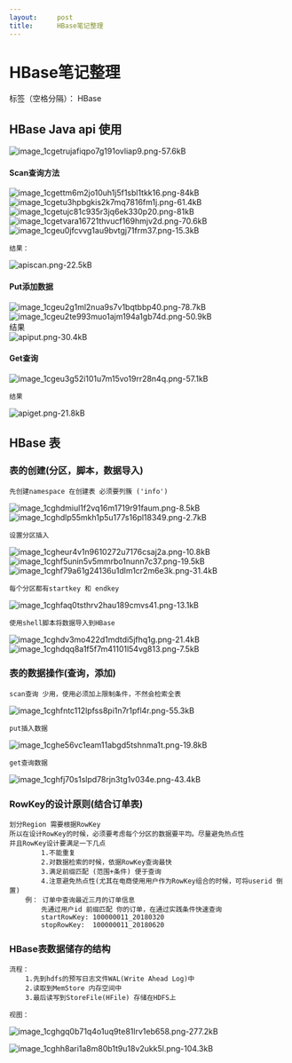 ```yaml
---
layout:     post
title:      HBase笔记整理
---
```

<div id="article_content" class="article_content clearfix csdn-tracking-statistics" data-pid="blog" data-mod="popu_307" data-dsm="post">
								            <div id="content_views" class="markdown_views prism-atom-one-dark">
							<!-- flowchart 箭头图标 勿删 -->
							<svg xmlns="http://www.w3.org/2000/svg" style="display: none;"><path stroke-linecap="round" d="M5,0 0,2.5 5,5z" id="raphael-marker-block" style="-webkit-tap-highlight-color: rgba(0, 0, 0, 0);"></path></svg>
							<h1 id="hbase笔记整理">HBase笔记整理</h1>

<p>标签（空格分隔）： HBase</p>



<h2 id="hbase-java-api-使用">HBase Java api 使用</h2>

<p><img src="http://static.zybuluo.com/825973286/0uj24e4ruwtbo8cqfhg6xbti/image_1cgetrujafiqpo7g191ovliap9.png" alt="image_1cgetrujafiqpo7g191ovliap9.png-57.6kB" title=""></p>



<h4 id="scan查询方法">Scan查询方法</h4>

<p><img src="http://static.zybuluo.com/825973286/53kbkdlheprjhw82yln1xqr4/image_1cgettm6m2jo10uh1j5f1sbl1tkk16.png" alt="image_1cgettm6m2jo10uh1j5f1sbl1tkk16.png-84kB" title=""> <br>
<img src="http://static.zybuluo.com/825973286/tzxr0ewsopbnyk51h0aqnj15/image_1cgetu3hpbgkis2k7mq7816fm1j.png" alt="image_1cgetu3hpbgkis2k7mq7816fm1j.png-61.4kB" title=""> <br>
<img src="http://static.zybuluo.com/825973286/998ji4b2xyqgid3w89lzpl7x/image_1cgetujc81c935r3jq6ek330p20.png" alt="image_1cgetujc81c935r3jq6ek330p20.png-81kB" title=""> <br>
<img src="http://static.zybuluo.com/825973286/nkpwsag76sihskz2h00sewne/image_1cgetvara16721thvucf169hmjv2d.png" alt="image_1cgetvara16721thvucf169hmjv2d.png-70.6kB" title=""> <br>
<img src="http://static.zybuluo.com/825973286/65scmadjoewqwf84g78ykyr6/image_1cgeu0jfcvvg1au9bvtgj71frm37.png" alt="image_1cgeu0jfcvvg1au9bvtgj71frm37.png-15.3kB" title=""></p>

<pre><code>结果：
</code></pre>

<p><img src="http://static.zybuluo.com/825973286/eg51vcnygpxte2xfqvi2zg6c/apiscan.png" alt="apiscan.png-22.5kB" title=""></p>



<h4 id="put添加数据">Put添加数据</h4>

<p><img src="http://static.zybuluo.com/825973286/m75m66vlpzryfo6a0r8840lk/image_1cgeu2g1ml2nua9s7v1bqtbbp40.png" alt="image_1cgeu2g1ml2nua9s7v1bqtbbp40.png-78.7kB" title=""> <br>
<img src="http://static.zybuluo.com/825973286/lc95u2w40nv3p5rfl0uc8fof/image_1cgeu2te993muo1ajm194a1gb74d.png" alt="image_1cgeu2te993muo1ajm194a1gb74d.png-50.9kB" title=""> <br>
    结果 <br>
<img src="http://static.zybuluo.com/825973286/eigkg0szxs8d2ox0bazr0t0g/apiput.png" alt="apiput.png-30.4kB" title=""></p>



<h4 id="get查询">Get查询</h4>

<p><img src="http://static.zybuluo.com/825973286/zo860a9bd44rdki1jj4s7v9x/image_1cgeu3g52i101u7m15vo19rr28n4q.png" alt="image_1cgeu3g52i101u7m15vo19rr28n4q.png-57.1kB" title=""></p>

<pre><code>结果
</code></pre>

<p><img src="http://static.zybuluo.com/825973286/c6u8g3dolijzktkj5ce2nguq/apiget.png" alt="apiget.png-21.8kB" title=""></p>



<h2 id="hbase-表">HBase 表</h2>



<h3 id="表的创建分区脚本数据导入">表的创建(分区，脚本，数据导入)</h3>

<pre><code>先创建namespace 在创建表 必须要列簇 ('info')
</code></pre>

<p><img src="http://static.zybuluo.com/825973286/tbmbf0mxkdecbq41b9a4k6ok/image_1cghdmiul1f2vq16m1719r91faum.png" alt="image_1cghdmiul1f2vq16m1719r91faum.png-8.5kB" title=""> <br>
<img src="http://static.zybuluo.com/825973286/xiiefgijc69vdk2poir3pcjp/image_1cghdlp55mkh1p5u177s16pl18349.png" alt="image_1cghdlp55mkh1p5u177s16pl18349.png-2.7kB" title=""></p>

<pre><code>设置分区插入
</code></pre>

<p><img src="http://static.zybuluo.com/825973286/jwznblx5n1c1xaeu2inl66tz/image_1cgheur4v1n9610272u7176csaj2a.png" alt="image_1cgheur4v1n9610272u7176csaj2a.png-10.8kB" title=""> <br>
<img src="http://static.zybuluo.com/825973286/b5jd33l4ou0mfkfjifozctje/image_1cghf5unin5v5mmrbo1nunn7c37.png" alt="image_1cghf5unin5v5mmrbo1nunn7c37.png-19.5kB" title=""> <br>
<img src="http://static.zybuluo.com/825973286/1nuz939lmzi5urqpbxxlocqb/image_1cghf79a61g24136u1dlm1cr2m6e3k.png" alt="image_1cghf79a61g24136u1dlm1cr2m6e3k.png-31.4kB" title=""></p>

<pre><code>每个分区都有startkey 和 endkey 
</code></pre>

<p><img src="http://static.zybuluo.com/825973286/lxw8bdx55cy71jrk4sozofa8/image_1cghfaq0tsthrv2hau189cmvs41.png" alt="image_1cghfaq0tsthrv2hau189cmvs41.png-13.1kB" title=""></p>

<pre><code>使用shell脚本将数据导入到HBase
</code></pre>

<p><img src="http://static.zybuluo.com/825973286/uor83njur0drb8wyvk9dzlsn/image_1cghdv3mo422d1mdtdi5jfhq1g.png" alt="image_1cghdv3mo422d1mdtdi5jfhq1g.png-21.4kB" title=""> <br>
<img src="http://static.zybuluo.com/825973286/tw4glrcm1tq8fjlhc5ugfzoq/image_1cghdqq8a1f5f7m41101l54vg813.png" alt="image_1cghdqq8a1f5f7m41101l54vg813.png-7.5kB" title=""></p>



<h3 id="表的数据操作查询添加">表的数据操作(查询，添加)</h3>

<pre><code>scan查询 少用，使用必须加上限制条件，不然会检索全表
</code></pre>

<p><img src="http://static.zybuluo.com/825973286/7uitxdtyxxgloxmiyxtkn9sz/image_1cghfntc112lpfss8pi1n7r1pfl4r.png" alt="image_1cghfntc112lpfss8pi1n7r1pfl4r.png-55.3kB" title="">   </p>

<pre><code>put插入数据
</code></pre>

<p><img src="http://static.zybuluo.com/825973286/bvzbigixjhicnyjezg98s9lu/image_1cghe56vc1eam11abgd5tshnma1t.png" alt="image_1cghe56vc1eam11abgd5tshnma1t.png-19.8kB" title=""></p>

<pre><code>get查询数据
</code></pre>

<p><img src="http://static.zybuluo.com/825973286/trlorqppyygnkqwxysfvhy6m/image_1cghfj70s1slpd78rjn3tg1v034e.png" alt="image_1cghfj70s1slpd78rjn3tg1v034e.png-43.4kB" title=""></p>



<h3 id="rowkey的设计原则结合订单表">RowKey的设计原则(结合订单表)</h3>

<pre><code>划分Region 需要根据RowKey
所以在设计RowKey的时候，必须要考虑每个分区的数据要平均。尽量避免热点性
并且RowKey设计要满足一下几点
        1.不能重复
        2.对数据检索的时候，依据RowKey查询最快
        3.满足前缀匹配 (范围+条件) 便于查询
        4.注意避免热点性(尤其在电商使用用户作为RowKey组合的时候，可将userid 倒置)
    例： 订单中查询最近三月的订单信息
        先通过用户id 前缀匹配 你的订单，在通过实践条件快速查询
        startRowKey: 100000011_20180320
        stopRowKey:  100000011_20180620
</code></pre>



<h3 id="hbase表数据储存的结构">HBase表数据储存的结构</h3>

<pre><code>流程：
    1.先到hdfs的预写日志文件WAL(Write Ahead Log)中
    2.读取到MemStore 内存空间中
    3.最后读写到StoreFile(HFile) 存储在HDFS上

视图：
</code></pre>

<p><img src="http://static.zybuluo.com/825973286/qxz4lkqiwjlylfclk0xstjzh/image_1cghgq0b71q4o1uq9te81lrv1eb658.png" alt="image_1cghgq0b71q4o1uq9te81lrv1eb658.png-277.2kB" title="">   </p>

<p><img src="http://static.zybuluo.com/825973286/0aplk1y8ti1ukfz0a51r7h96/image_1cghh8ari1a8m80b1t9u18v2ukk5l.png" alt="image_1cghh8ari1a8m80b1t9u18v2ukk5l.png-104.3kB" title=""></p>            </div>
						<link href="https://csdnimg.cn/release/phoenix/mdeditor/markdown_views-9e5741c4b9.css" rel="stylesheet">
                </div>
